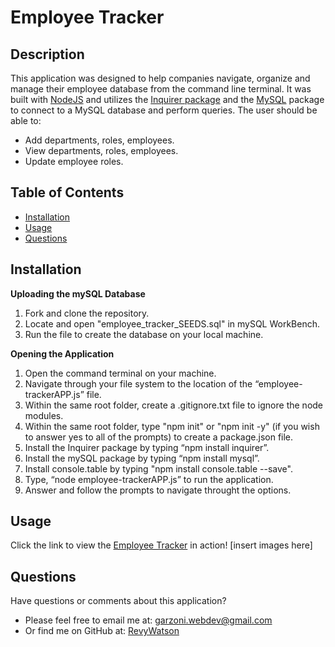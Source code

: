 # Employee Tracker

## Description

This application was designed to help companies navigate, organize and manage their employee database from the command line terminal. It was built with [NodeJS](https://nodejs.org/en/) and utilizes the [Inquirer package](https://www.npmjs.com/package/inquirer) and the [MySQL](https://www.npmjs.com/package/mysql) package to connect to a MySQL database and perform queries. The user should be able to:

* Add departments, roles, employees.
* View departments, roles, employees.
* Update employee roles.

## Table of Contents

  - [Installation](#installation)
  - [Usage](#usage)
  - [Questions](#questions)

## Installation

__Uploading the mySQL Database__
1. Fork and clone the repository.  
2. Locate and open "employee_tracker_SEEDS.sql" in mySQL WorkBench.
3. Run the file to create the database on your local machine.

__Opening the Application__
1. Open the command terminal on your machine.
2. Navigate through your file system to the location of the “employee-trackerAPP.js” file.
3. Within the same root folder, create a .gitignore.txt file to ignore the node modules.
4. Within the same root folder, type "npm init" or "npm init -y" (if you wish to answer yes to all of the prompts) to create a package.json file.
5. Install the Inquirer package by typing “npm install inquirer”.
6. Install the mySQL package by typing “npm install mysql”.
7. Install console.table by typing "npm install console.table --save".
8. Type, “node employee-trackerAPP.js” to run the application.
9. Answer and follow the prompts to navigate throught the options.

  ## Usage

  Click the link to view the [Employee Tracker]() in action!
[insert images here]

  ## Questions

  Have questions or comments about this application?

  - Please feel free to email me at: garzoni.webdev@gmail.com
  - Or find me on GitHub at: [RevyWatson](https://github.com/RevyWatson)
